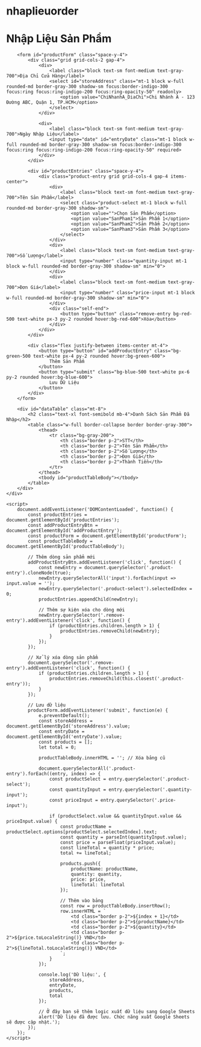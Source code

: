 # nhaplieuorder
<html lang="vi">
<head>
    <meta charset="UTF-8">
    <meta name="viewport" content="width=device-width, initial-scale=1.0">
    <title>Nhập Liệu Sản Phẩm Theo Cửa Hàng</title>
    <link href="https://cdn.jsdelivr.net/npm/tailwindcss@2.2.19/dist/tailwind.min.css" rel="stylesheet">
    <script src="https://cdnjs.cloudflare.com/ajax/libs/xlsx/0.17.5/xlsx.full.min.js"></script>
</head>
<body class="bg-gray-100 p-6">
    <div class="container mx-auto bg-white shadow-lg rounded-lg p-8">
        <h1 class="text-2xl font-bold mb-6 text-center">Nhập Liệu Sản Phẩm</h1>
        
        <form id="productForm" class="space-y-4">
            <div class="grid grid-cols-2 gap-4">
                <div>
                    <label class="block text-sm font-medium text-gray-700">Địa Chỉ Cửa Hàng</label>
                    <select id="storeAddress" class="mt-1 block w-full rounded-md border-gray-300 shadow-sm focus:border-indigo-300 focus:ring focus:ring-indigo-200 focus:ring-opacity-50" readonly>
                        <option value="ChiNhanhA_DiaChi">Chi Nhánh A - 123 Đường ABC, Quận 1, TP.HCM</option>
                    </select>
                </div>
                
                <div>
                    <label class="block text-sm font-medium text-gray-700">Ngày Nhập Liệu</label>
                    <input type="date" id="entryDate" class="mt-1 block w-full rounded-md border-gray-300 shadow-sm focus:border-indigo-300 focus:ring focus:ring-indigo-200 focus:ring-opacity-50" required>
                </div>
            </div>

            <div id="productEntries" class="space-y-4">
                <div class="product-entry grid grid-cols-4 gap-4 items-center">
                    <div>
                        <label class="block text-sm font-medium text-gray-700">Tên Sản Phẩm</label>
                        <select class="product-select mt-1 block w-full rounded-md border-gray-300 shadow-sm">
                            <option value="">Chọn Sản Phẩm</option>
                            <option value="SanPham1">Sản Phẩm 1</option>
                            <option value="SanPham2">Sản Phẩm 2</option>
                            <option value="SanPham3">Sản Phẩm 3</option>
                        </select>
                    </div>
                    <div>
                        <label class="block text-sm font-medium text-gray-700">Số Lượng</label>
                        <input type="number" class="quantity-input mt-1 block w-full rounded-md border-gray-300 shadow-sm" min="0">
                    </div>
                    <div>
                        <label class="block text-sm font-medium text-gray-700">Đơn Giá</label>
                        <input type="number" class="price-input mt-1 block w-full rounded-md border-gray-300 shadow-sm" min="0">
                    </div>
                    <div class="self-end">
                        <button type="button" class="remove-entry bg-red-500 text-white px-3 py-2 rounded hover:bg-red-600">Xóa</button>
                    </div>
                </div>
            </div>

            <div class="flex justify-between items-center mt-4">
                <button type="button" id="addProductEntry" class="bg-green-500 text-white px-4 py-2 rounded hover:bg-green-600">
                    Thêm Sản Phẩm
                </button>
                <button type="submit" class="bg-blue-500 text-white px-6 py-2 rounded hover:bg-blue-600">
                    Lưu Dữ Liệu
                </button>
            </div>
        </form>

        <div id="dataTable" class="mt-8">
            <h2 class="text-xl font-semibold mb-4">Danh Sách Sản Phẩm Đã Nhập</h2>
            <table class="w-full border-collapse border border-gray-300">
                <thead>
                    <tr class="bg-gray-200">
                        <th class="border p-2">STT</th>
                        <th class="border p-2">Tên Sản Phẩm</th>
                        <th class="border p-2">Số Lượng</th>
                        <th class="border p-2">Đơn Giá</th>
                        <th class="border p-2">Thành Tiền</th>
                    </tr>
                </thead>
                <tbody id="productTableBody"></tbody>
            </table>
        </div>
    </div>

    <script>
        document.addEventListener('DOMContentLoaded', function() {
            const productEntries = document.getElementById('productEntries');
            const addProductEntryBtn = document.getElementById('addProductEntry');
            const productForm = document.getElementById('productForm');
            const productTableBody = document.getElementById('productTableBody');

            // Thêm dòng sản phẩm mới
            addProductEntryBtn.addEventListener('click', function() {
                const newEntry = document.querySelector('.product-entry').cloneNode(true);
                newEntry.querySelectorAll('input').forEach(input => input.value = '');
                newEntry.querySelector('.product-select').selectedIndex = 0;
                productEntries.appendChild(newEntry);

                // Thêm sự kiện xóa cho dòng mới
                newEntry.querySelector('.remove-entry').addEventListener('click', function() {
                    if (productEntries.children.length > 1) {
                        productEntries.removeChild(newEntry);
                    }
                });
            });

            // Xử lý xóa dòng sản phẩm
            document.querySelector('.remove-entry').addEventListener('click', function() {
                if (productEntries.children.length > 1) {
                    productEntries.removeChild(this.closest('.product-entry'));
                }
            });

            // Lưu dữ liệu
            productForm.addEventListener('submit', function(e) {
                e.preventDefault();
                const storeAddress = document.getElementById('storeAddress').value;
                const entryDate = document.getElementById('entryDate').value;
                const products = [];
                let total = 0;

                productTableBody.innerHTML = ''; // Xóa bảng cũ

                document.querySelectorAll('.product-entry').forEach((entry, index) => {
                    const productSelect = entry.querySelector('.product-select');
                    const quantityInput = entry.querySelector('.quantity-input');
                    const priceInput = entry.querySelector('.price-input');

                    if (productSelect.value && quantityInput.value && priceInput.value) {
                        const productName = productSelect.options[productSelect.selectedIndex].text;
                        const quantity = parseInt(quantityInput.value);
                        const price = parseFloat(priceInput.value);
                        const lineTotal = quantity * price;
                        total += lineTotal;

                        products.push({
                            productName: productName,
                            quantity: quantity,
                            price: price,
                            lineTotal: lineTotal
                        });

                        // Thêm vào bảng
                        const row = productTableBody.insertRow();
                        row.innerHTML = `
                            <td class="border p-2">${index + 1}</td>
                            <td class="border p-2">${productName}</td>
                            <td class="border p-2">${quantity}</td>
                            <td class="border p-2">${price.toLocaleString()} VND</td>
                            <td class="border p-2">${lineTotal.toLocaleString()} VND</td>
                        `;
                    }
                });

                console.log('Dữ liệu:', {
                    storeAddress,
                    entryDate,
                    products,
                    total
                });

                // Ở đây bạn sẽ thêm logic xuất dữ liệu sang Google Sheets
                alert('Dữ liệu đã được lưu. Chức năng xuất Google Sheets sẽ được cập nhật.');
            });
        });
    </script>
</body>
</html>
